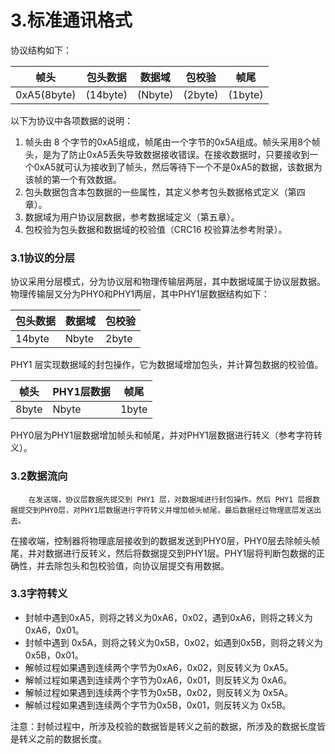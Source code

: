 # 3.标准通讯格式

协议结构如下：

| 帧头        | 包头数据 | 数据域  | 包校验  | 帧尾    |
| ----------- | -------- | ------- | ------- | ------- |
| 0xA5(8byte) | (14byte) | (Nbyte) | (2byte) | (1byte) |

以下为协议中各项数据的说明：

1. 帧头由 8 个字节的0xA5组成，帧尾由一个字节的0x5A组成。帧头采用8个帧头，是为了防止0xA5丢失导致数据接收错误。在接收数据时，只要接收到一个0xA5就可认为接收到了帧头，然后等待下一个不是0xA5的数据，该数据为该帧的第一个有效数据。
2. 包头数据包含本包数据的一些属性，其定义参考包头数据格式定义（第四章）。
3. 数据域为用户协议层数据，参考数据域定义（第五章）。
4. 包校验为包头数据和数据域的校验值（CRC16 校验算法参考附录）。

### 3.1协议的分层

协议采用分层模式，分为协议层和物理传输层两层，其中数据域属于协议层数据。物理传输层又分为PHY0和PHY1两层，其中PHY1层数据结构如下：

| 包头数据 | 数据域 | 包校验 |
| -------- | ------ | ------ |
| 14byte   | Nbyte  | 2byte  |

PHY1 层实现数据域的封包操作，它为数据域增加包头，并计算包数据的校验值。

| 帧头  | PHY1层数据 | 帧尾  |
| ----- | ---------- | ----- |
| 8byte | Nbyte      | 1byte |

PHY0层为PHY1层数据增加帧头和帧尾，并对PHY1层数据进行转义（参考字符转义）。

### 3.2数据流向

		在发送端，协议层数据先提交到 PHY1 层，对数据域进行封包操作。然后 PHY1 层报数据提交到PHY0层，对PHY1层数据进行字符转义并增加帧头帧尾，最后数据经过物理底层发送出去。

在接收端，控制器将物理底层接收到的数据发送到PHY0层，PHY0层去除帧头帧尾，并对数据进行反转义，然后将数据提交到PHY1层。PHY1层将判断包数据的正确性，并去除包头和包校验值，向协议层提交有用数据。

### 3.3字符转义

- 封帧中遇到0xA5，则将之转义为0xA6，0x02，遇到0xA6，则将之转义为0xA6，0x01。
- 封帧中遇到 0x5A，则将之转义为0x5B，0x02，如遇到0x5B，则将之转义为0x5B，0x01。
- 解帧过程如果遇到连续两个字节为0xA6，0x02，则反转义为 0xA5。
- 解帧过程如果遇到连续两个字节为0xA6，0x01，则反转义为 0xA6。
- 解帧过程如果遇到连续两个字节为0x5B，0x02，则反转义为 0x5A。
- 解帧过程如果遇到连续两个字节为0x5B，0x01，则反转义为 0x5B。

注意：封帧过程中，所涉及校验的数据皆是转义之前的数据，所涉及的数据长度皆是转义之前的数据长度。